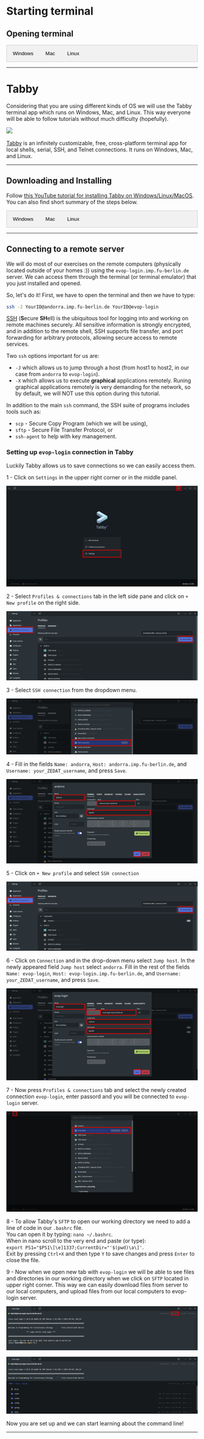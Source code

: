 <script>
function openTab(evt, tabName) {
  var i, tabcontent, tablinks;
  tabcontent = document.getElementsByClassName("tabcontent");
  for (i = 0; i < tabcontent.length; i++) {
    tabcontent[i].style.display = "none";
  }
  tablinks = document.getElementsByClassName("tablinks");
  for (i = 0; i < tablinks.length; i++) {
    tablinks[i].className = tablinks[i].className.replace(" active", "");
  }
  document.getElementById(tabName).style.display = "block";
  evt.currentTarget.className += " active";
}
</script>

<style>
.tab {
  overflow: hidden;
  border: 1px solid #ccc;
  background-color: #f1f1f1;
}

.tab button {
  background-color: inherit;
  float: left;
  border: none;
  outline: none;
  cursor: pointer;
  padding: 14px 16px;
  transition: 0.3s;
}

.tab button:hover {
  background-color: #ddd;
}

.tab button.active {
  background-color: #ccc;
}

.tabcontent {
  display: none;
  padding: 6px 12px;
  border: 1px solid #ccc;
  border-top: none;
}
</style>

# Starting terminal

## Opening terminal

<div class="tab">
  <button class="tablinks" onclick="openTab(event, 'tab1')">Windows</button>
  <button class="tablinks" onclick="openTab(event, 'tab2')">Mac</button>
  <button class="tablinks" onclick="openTab(event, 'tab3')">Linux</button>
</div>

<div id="tab1" class="tabcontent">
  <p>Unfortunately, Windows comes with <b>Command prompt</b> or <b>Windows PowerShell</b> which is not of interest for us. However, there are many possibilities for us who have Windows OS to use Unix like terminal (e.g. Tabby, MobaXterm, Ubuntu on Windows 10, Babun, Putty Manager, Cygwin, and many others)! For this tutorial we will use <b>Tabby</b>.</p>
</div>

<div id="tab2" class="tabcontent">
  <p>The Mac command-line is a program called <b>Terminal</b>. It is located in the <b>/Applications/Utilities/</b> folder. To find it, go to your <b>Applications</b> folder. Near the bottom, you should find a folder called <b>Utilities</b>. Go inside, and one of the applications listed is called <b>Terminal</b>. Double-click that application to open it.</p>
</div>

<div id="tab3" class="tabcontent">
  <p>To find it, click on <b>Applications</b> and search for <b>Terminal</b> or <b>Konsole</b>. Go ahead and open the <b>command-line</b>. When you open it you will see a new window, with a simple <b>prompt</b> which indicates that the shell is ready for the input.</p>
</div>

------------------------------------------------------------------------

# Tabby

Considering that you are using different kinds of OS we will use the Tabby terminal app which runs on Windows, Mac, and Linux. This way everyone will be able to follow tutorials without much difficulty (hopefully).

![](https://user-images.githubusercontent.com/161476/126016449-a053012a-e322-48ed-a2ab-3ed4f3281465.png)

[Tabby](https://tabby.sh/) is an infinitely customizable, free, cross-platform terminal app for local shells, serial, SSH, and Telnet connections. It runs on Windows, Mac, and Linux.

---

## Downloading and Installing

Follow [this YouTube tutorial for installing Tabby on Windows/Linux/MacOS](https://www.youtube.com/watch?v=G03-5RE0ohg&t=2s). You can also find short summary of the steps below.

<div class="tab">
  <button class="tablinks" onclick="openTab(event, 'tab4')">Windows</button>
  <button class="tablinks" onclick="openTab(event, 'tab5')">Mac</button>
  <button class="tablinks" onclick="openTab(event, 'tab6')">Linux</button>
</div>

<div id="tab4" class="tabcontent">
  <p>1. Go to <a href="https://github.com/Eugeny/tabby/releases/tag/v1.0.196">https://github.com/Eugeny/tabby/releases/tag/v1.0.196</a>. <br/> 
     2. Click on <b>tabby-1.0.196-setup-x64.exe</b>. <br/>
     3. Once <b>tabby-1.0.196-setup-x64.exe</b> is downloaded double-clicking on it and install it. <br/>
     4. To start the program search for app <b>Tabby Terminal</b>.</p>
</div>

<div id="tab5" class="tabcontent">
  <p>1. Go to <a href="https://github.com/Eugeny/tabby/releases/tag/v1.0.196">https://github.com/Eugeny/tabby/releases/tag/v1.0.196</a>. <br/>  
     2. Click on <b>tabby-1.0.196-macos-x64.pkg</b>. <br/>
     3. Once <b>tabby-1.0.196-macos-x64.pkg</b> is downloaded follow the installer. <br/>
     4. To start the program search for <b>Tabby</b> and open it.</p>
</div>

<div id="tab6" class="tabcontent">
  <p>1. Go to <a href="https://github.com/Eugeny/tabby/releases/tag/v1.0.196">https://github.com/Eugeny/tabby/releases/tag/v1.0.196</a>. <br/>   
     2. Click on <b>tabby-1.0.196-linux-x64.deb</b> to download it. <br/>
     3. Install it in command line by typing: <b>sudo dpkg -i tabby-1.0.196-linux-x64.deb</b>.<br/>
     4. To start the program type: <b>tabby</b> in command line and press enter.<br/><br/>
      If you still have problems try following these steps: <a href="https://linux.how2shout.com/how-to-install-tabby-terminal-on-ubuntu-22-04-linux/">How to install Tabby Terminal on Ubuntu 22.04 Linux</a>. </p>
</div>

---

## Connecting to a remote server

We will do most of our exercises on the remote computers (physically located outside of your homes :)) using the `evop-login.imp.fu-berlin.de` server. We can access them through the terminal (or terminal emulator) that you just installed and opened.

So, let's do it! First, we have to open the terminal and then we have to type:

``` bash
ssh -J YourID@andorra.imp.fu-berlin.de YourID@evop-login
```
[SSH](https://wiki.gentoo.org/wiki/SSH) (**S**ecure **SH**ell) is the ubiquitous tool for logging into and working on remote machines securely. All sensitive information is strongly encrypted, and in addition to the remote shell, SSH supports file transfer, and port forwarding for arbitrary protocols, allowing secure access to remote services. 

Two `ssh` options important for us are: 
- `-J` which allows us to jump through a host (from host1 to host2, in our case from `andorra` to `evop-login`).
- `-X` which allows us to execute **graphical** applications remotely. Runing graphical applications remotely is very demanding for the network, so by default, we will NOT use this option during this tutorial.

In addition to the main `ssh` command, the SSH suite of programs includes tools such as:

* `scp` - Secure Copy Program (which we will be using), 
* `sftp` - Secure File Transfer Protocol, or 
* `ssh-agent` to help with key management.


### Setting up `evop-login` connection in Tabby

Luckily Tabby allows us to save connections so we can easily access them.

1 - Click on `Settings` in the upper right corner or in the middle panel.

![Step 1](pics/Tabby_Step_01.png)

2 - Select `Profiles & connections` tab in the left side pane and click on `+ New profile` on the right side.

![Step 2](pics/Tabby_Step_02.png)

3 - Select `SSH connection` from the dropdown menu.

![Step 3](pics/Tabby_Step_03.png)

4 - Fill in the fields `Name: andorra`, `Host: andorra.imp.fu-berlin.de`, and `Username: your_ZEDAT_username`, and press `Save`.

![Step 4](pics/Tabby_Step_04.png)

5 - Click on `+ New profile` and select `SSH connection`

![Step 5](pics/Tabby_Step_05.png)

6 - Click on `Connection` and in the drop-down menu select `Jump host`. In the newly appeared field `Jump host` select `andorra`. Fill in the rest of the fields `Name: evop-login`, `Host: evop-login.imp.fu-berlin.de`, and `Username: your_ZEDAT_username`, and press `Save`.

![Step 6](pics/Tabby_Step_06.png)

7 - Now press `Profiles & connections` tab and select the newly created connection `evop-login`, enter passord and you will be connected to `evop-login` server.

![Step 7](pics/Tabby_Step_07.png)

8 - To allow Tabby's `SFTP` to open our working directory we need to add a line of code in our `.bashrc` file. <br/>
You can open it by typing: `nano ~/.bashrc`. <br/>
When in nano scroll to the very end and paste (or type): <br/>
`export PS1="$PS1\[\e]1337;CurrentDir="'$(pwd)\a\]'`. <br/>
Exit by pressing `Ctrl+X` and then type `Y` to save changes and press `Enter` to close the file.

9 - Now when we open new tab with `evop-login` we will be able to see files and directories in our working directory when we click on `SFTP` located in upper right corner. This way we can easily download files from server to our local computers, and upload files from our local computers to evop-login server.

![Step 8](pics/Tabby_Step_08.png)

![Step 9](pics/Tabby_Step_09.png)


Now you are set up and we can start learning about the command line!

------------------------------------------------------------------------